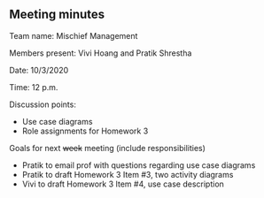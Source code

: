 ## Meeting minutes

Team name: Mischief Management

Members present: Vivi Hoang and Pratik Shrestha

Date: 10/3/2020

Time: 12 p.m.

Discussion points: 

* Use case diagrams
* Role assignments for Homework 3

Goals for next ~~week~~ meeting (include responsibilities)

* Pratik to email prof with questions regarding use case diagrams
* Pratik to draft Homework 3 Item #3, two activity diagrams
* Vivi to draft Homework 3 Item #4, use case description
